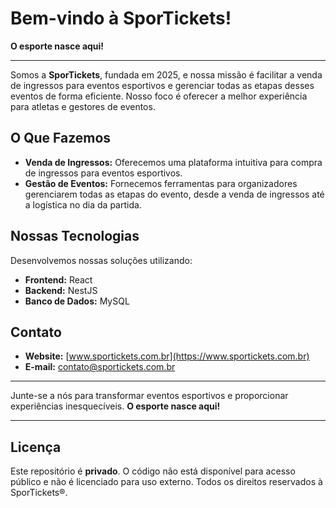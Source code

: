 # Bem-vindo à SporTickets!
**O esporte nasce aqui!**

---

Somos a **SporTickets**, fundada em 2025, e nossa missão é facilitar a venda de ingressos para eventos esportivos e gerenciar todas as etapas desses eventos de forma eficiente. Nosso foco é oferecer a melhor experiência para atletas e gestores de eventos.

## O Que Fazemos
- **Venda de Ingressos:** Oferecemos uma plataforma intuitiva para compra de ingressos para eventos esportivos.
- **Gestão de Eventos:** Fornecemos ferramentas para organizadores gerenciarem todas as etapas do evento, desde a venda de ingressos até a logística no dia da partida.

## Nossas Tecnologias
Desenvolvemos nossas soluções utilizando:
- **Frontend:** React
- **Backend:** NestJS
- **Banco de Dados:** MySQL

## Contato
- **Website:** [www.sportickets.com.br](https://www.sportickets.com.br)
- **E-mail:** [contato@sportickets.com.br](mailto:contato@sportickets.com.br)

---

Junte-se a nós para transformar eventos esportivos e proporcionar experiências inesquecíveis. **O esporte nasce aqui!**

---

## Licença

Este repositório é **privado**. O código não está disponível para acesso público e não é licenciado para uso externo. Todos os direitos reservados à SporTickets®.
